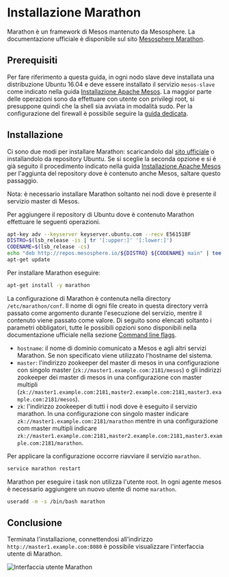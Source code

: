 # Installazione Marathon
Marathon è un framework di Mesos mantenuto da Mesosphere. La documentazione ufficiale è disponibile sul sito
[Mesosphere Marathon](https://mesosphere.github.io/marathon/).

## Prerequisiti
Per fare riferimento a questa guida, in ogni nodo slave deve installata una distribuzione Ubuntu 16.04 e deve essere installato il servizio `mesos-slave` come
indicato nella guida [Installazione Apache Mesos](installazione_mesos.md).
La maggior parte delle operazioni sono da effettuare con utente con privilegi root, si presuppone quindi che la shell sia avviata in modalità sudo.
Per la configurazione del firewall è possibile seguire la [guida dedicata](configurazione_firewall.md).

## Installazione
Ci sono due modi per installare Marathon: scaricandolo dal [sito ufficiale](https://mesosphere.github.io/marathon/) o installandolo da repository Ubuntu.
Se si sceglie la seconda opzione e si è già seguito il procedimento indicato nella guida [Installazione Apache Mesos](installazione_mesos.md) per l'aggiunta
del repository dove è contenuto anche Mesos, saltare questo passaggio.

Nota: è necessario installare Marathon soltanto nei nodi dove è presente il servizio master di Mesos.

Per aggiungere il repository di Ubuntu dove è contenuto Marathon effettuare le seguenti operazioni.
```bash
apt-key adv --keyserver keyserver.ubuntu.com --recv E56151BF
DISTRO=$(lsb_release -is | tr '[:upper:]' '[:lower:]')
CODENAME=$(lsb_release -cs)
echo "deb http://repos.mesosphere.io/${DISTRO} ${CODENAME} main" | tee /etc/apt/sources.list.d/mesosphere.list
apt-get update
```
Per installare Marathon eseguire:
```bash
apt-get install -y marathon
```

La configurazione di Marathon è contenuta nella directory `/etc/marathon/conf`. Il nome di ogni file creato in questa directory verrà passato come argomento
durante l'esecuzione del servizio, mentre il contenuto viene passato come valore. Di seguito sono elencati soltanto i parametri obbligatori, tutte le possibili
opzioni sono disponibili nella documentazione ufficiale nella sezione [Command line flags](https://mesosphere.github.io/marathon/docs/command-line-flags.html).
* `hostname`: il nome di dominio comunicato a Mesos e agli altri servizi Marathon. Se non specificato viene utilizzato l'hostname del sistema.
* `master`: l'indirizzo zookeeper del master di mesos in una configurazione con singolo master (`zk://master1.example.com:2181/mesos`) o gli indirizzi
  zookeeper dei master di mesos in una configurazione con master multipli
  (`zk://master1.example.com:2181,master2.example.com:2181,master3.example.com:2181/mesos`).
* `zk`: l'indirizzo zookeeper di tutti i nodi dove è eseguito il servizio marathon. In una configurazione con singolo master indicare
  `zk://master1.example.com:2181/marathon` mentre in una configurazione com master multipli indicare
  `zk://master1.example.com:2181,master2.example.com:2181,master3.example.com:2181/marathon`.

Per applicare la configurazione occorre riavviare il servizio `marathon`.
```bash
service marathon restart
```

Marathon per eseguire i task non utilizza l'utente root. In ogni agente mesos è necessario aggiungere un nuovo utente di nome `marathon`.
```bash
useradd -m -s /bin/bash marathon
```

## Conclusione
Terminata l'installazione, connettendosi all'indirizzo `http://master1.example.com:8080` è possibile visualizzare l'interfaccia utente di Marathon.

![Interfaccia utente Marathon](https://i.imgur.com/RDcHxl7.png)
